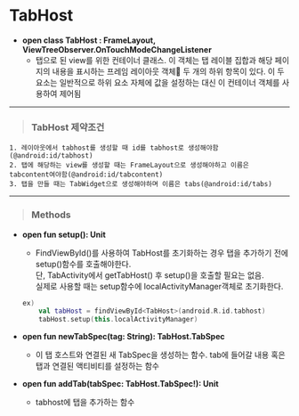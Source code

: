 # TabHost

* **open class TabHost : FrameLayout, ViewTreeObserver.OnTouchModeChangeListener**
    - 탭으로 된 view를 위한 컨테이너 클래스. 이 객체는 탭 레이블 집합과 해당 페이지의 내용을 표시하는 프레임 레이아웃 객체 두 개의 하위 항목이 있다. 이 두 요소는 일반적으로 하위 요소 자체에 값을 설정하는 대신 이 컨테이너 객체를 사용하여 제어됨

***

> ### TabHost 제약조건
    1. 레이아웃에서 tabhost를 생성할 때 id를 tabhost로 생성해야함(@android:id/tabhost)  
    2. 탭에 해당하는 view를 생성할 때는 FrameLayout으로 생성해야하고 이름은 tabcontent여야함(@android:id/tabcontent)  
    3. 탭을 만들 때는 TabWidget으로 생성해야하며 이름은 tabs(@android:id/tabs)

***

> ### Methods
* **open fun setup(): Unit**
    - FindViewById()를 사용하여 TabHost를 초기화하는 경우 탭을 추가하기 전에 setup()함수를 호출해야한다.  
    단, TabActivity에서 getTabHost() 후 setup()을 호출할 필요는 없음.  
    실제로 사용할 때는 setup함수에 localActivityManager객체로 초기화한다.
    ```kotlin
    ex)
        val tabHost = findViewById<TabHost>(android.R.id.tabhost)
        tabHost.setup(this.localActivityManager)
    ```

* **open fun newTabSpec(tag: String): TabHost.TabSpec**
    - 이 탭 호스트와 연결된 새 TabSpec을 생성하는 함수. tab에 들어갈 내용 혹은 탭과 연결된 액티비티를 설정하는 함수

* **open fun addTab(tabSpec: TabHost.TabSpec!): Unit**
    - tabhost에 탭을 추가하는 함수